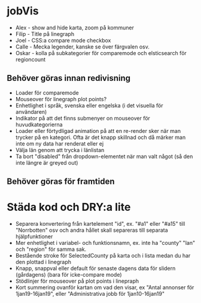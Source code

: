 # jobVis

* Alex - show and hide karta, zoom på kommuner
* Filip - Title på linegraph
* Joel -  CSS:a compare mode checkbox
* Calle - Mecka legender, kanske se över färgvalen osv.
* Oskar - kolla på subkategorier för comparemode och elsticsearch för regioncount

## Behöver göras innan redivisning
* Loader för comparemode
* Mouseover för linegraph plot points?
* Enhetlighet i språk, svenska eller engelska (i det visuella för användaren)
* Indikator på att det finns submenyer on mouseover för huvudkategorierna
* Loader eller förtydligad animation på att en re-render sker när man trycker på en kategori. Ofta är det knapp skillnad och då märker man inte om ny data har renderat eller ej
* Välja län genom att trycka i länlistan
* Ta bort "disabled" från dropdown-elementet när man valt något (så den inte längre är greyed out)

## Behöver göras för framtiden
# Städa kod och DRY:a lite
* Separera konvertering från kartelement "id", ex. "#a1" eller "#a15" till "Norrbotten" osv och andra hållet skall separeras till separata hjälpfunktioner
* Mer enhetlighet i variabel- och funktionsnamn, ex. inte ha "county" "lan" och "region" för samma sak.
* Bestående stroke för SelectedCounty på karta och i lista medan du har den plottad i linegraph
* Knapp, snappval eller default för senaste dagens data för slidern (gårdagens) (bara för icke-compare mode)
* Stödlinjer för mouseover på plot points i linepraph
* Kort summering ovanför kartan om vad den visar, ex "Antal annonser för 1jan19-16jan19", eller "Administrativa jobb för 1jan10-16jan19"
